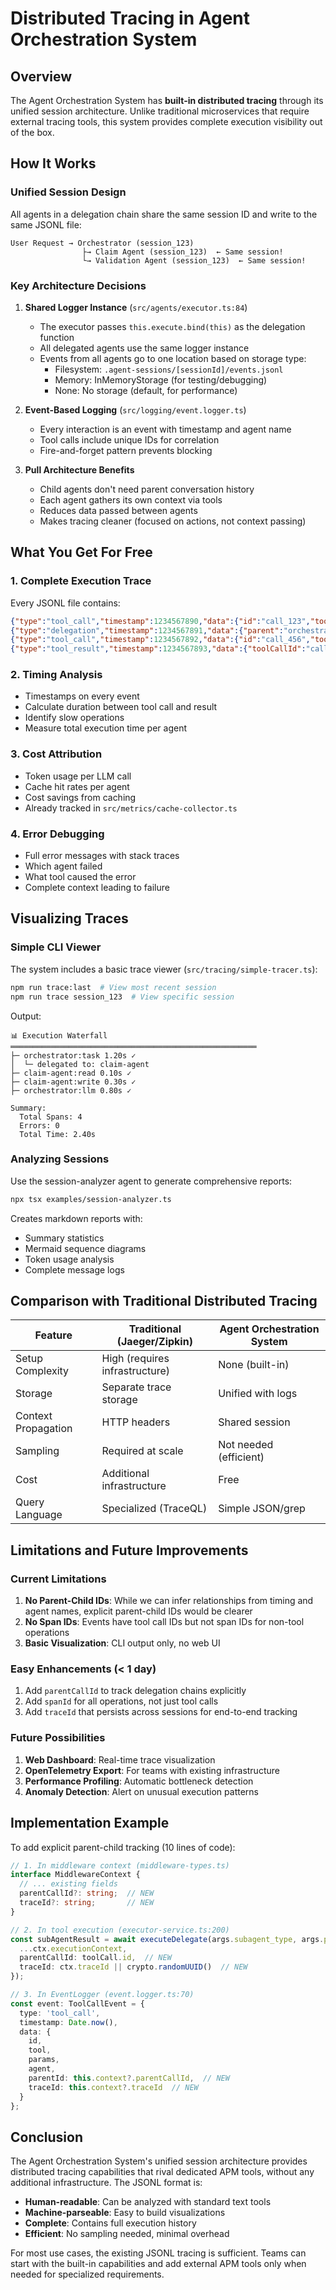 # Distributed Tracing in Agent Orchestration System

## Overview

The Agent Orchestration System has **built-in distributed tracing** through its unified session architecture. Unlike traditional microservices that require external tracing tools, this system provides complete execution visibility out of the box.

## How It Works

### Unified Session Design
All agents in a delegation chain share the same session ID and write to the same JSONL file:

```
User Request → Orchestrator (session_123)
                ├→ Claim Agent (session_123)  ← Same session!
                └→ Validation Agent (session_123)  ← Same session!
```

### Key Architecture Decisions

1. **Shared Logger Instance** (`src/agents/executor.ts:84`)
   - The executor passes `this.execute.bind(this)` as the delegation function
   - All delegated agents use the same logger instance
   - Events from all agents go to one location based on storage type:
     - Filesystem: `.agent-sessions/[sessionId]/events.jsonl`
     - Memory: InMemoryStorage (for testing/debugging)
     - None: No storage (default, for performance)

2. **Event-Based Logging** (`src/logging/event.logger.ts`)
   - Every interaction is an event with timestamp and agent name
   - Tool calls include unique IDs for correlation
   - Fire-and-forget pattern prevents blocking

3. **Pull Architecture Benefits**
   - Child agents don't need parent conversation history
   - Each agent gathers its own context via tools
   - Reduces data passed between agents
   - Makes tracing cleaner (focused on actions, not context passing)

## What You Get For Free

### 1. Complete Execution Trace
Every JSONL file contains:
```json
{"type":"tool_call","timestamp":1234567890,"data":{"id":"call_123","tool":"Task","params":{"subagent_type":"claim-agent","prompt":"Analyze claim"},"agent":"orchestrator"}}
{"type":"delegation","timestamp":1234567891,"data":{"parent":"orchestrator","child":"claim-agent","delegate":"Analyze claim"}}
{"type":"tool_call","timestamp":1234567892,"data":{"id":"call_456","tool":"Read","params":{"file":"claim.json"},"agent":"claim-agent"}}
{"type":"tool_result","timestamp":1234567893,"data":{"toolCallId":"call_456","result":{...}}}
```

### 2. Timing Analysis
- Timestamps on every event
- Calculate duration between tool call and result
- Identify slow operations
- Measure total execution time per agent

### 3. Cost Attribution
- Token usage per LLM call
- Cache hit rates per agent
- Cost savings from caching
- Already tracked in `src/metrics/cache-collector.ts`

### 4. Error Debugging
- Full error messages with stack traces
- Which agent failed
- What tool caused the error
- Complete context leading to failure

## Visualizing Traces

### Simple CLI Viewer
The system includes a basic trace viewer (`src/tracing/simple-tracer.ts`):

```bash
npm run trace:last  # View most recent session
npm run trace session_123  # View specific session
```

Output:
```
📊 Execution Waterfall
═══════════════════════════════════════════════════════
├─ orchestrator:task 1.20s ✓
│  └─ delegated to: claim-agent
├─ claim-agent:read 0.10s ✓
├─ claim-agent:write 0.30s ✓
├─ orchestrator:llm 0.80s ✓

Summary:
  Total Spans: 4
  Errors: 0
  Total Time: 2.40s
```

### Analyzing Sessions
Use the session-analyzer agent to generate comprehensive reports:

```bash
npx tsx examples/session-analyzer.ts
```

Creates markdown reports with:
- Summary statistics
- Mermaid sequence diagrams
- Token usage analysis
- Complete message logs

## Comparison with Traditional Distributed Tracing

| Feature | Traditional (Jaeger/Zipkin) | Agent Orchestration System |
|---------|------------------------------|---------------------------|
| Setup Complexity | High (requires infrastructure) | None (built-in) |
| Storage | Separate trace storage | Unified with logs |
| Context Propagation | HTTP headers | Shared session |
| Sampling | Required at scale | Not needed (efficient) |
| Cost | Additional infrastructure | Free |
| Query Language | Specialized (TraceQL) | Simple JSON/grep |

## Limitations and Future Improvements

### Current Limitations
1. **No Parent-Child IDs**: While we can infer relationships from timing and agent names, explicit parent-child IDs would be clearer
2. **No Span IDs**: Events have tool call IDs but not span IDs for non-tool operations
3. **Basic Visualization**: CLI output only, no web UI

### Easy Enhancements (< 1 day)
1. Add `parentCallId` to track delegation chains explicitly
2. Add `spanId` for all operations, not just tool calls
3. Add `traceId` that persists across sessions for end-to-end tracking

### Future Possibilities
1. **Web Dashboard**: Real-time trace visualization
2. **OpenTelemetry Export**: For teams with existing infrastructure
3. **Performance Profiling**: Automatic bottleneck detection
4. **Anomaly Detection**: Alert on unusual execution patterns

## Implementation Example

To add explicit parent-child tracking (10 lines of code):

```typescript
// 1. In middleware context (middleware-types.ts)
interface MiddlewareContext {
  // ... existing fields
  parentCallId?: string;  // NEW
  traceId?: string;       // NEW
}

// 2. In tool execution (executor-service.ts:200)
const subAgentResult = await executeDelegate(args.subagent_type, args.prompt, {
  ...ctx.executionContext,
  parentCallId: toolCall.id,  // NEW
  traceId: ctx.traceId || crypto.randomUUID()  // NEW
});

// 3. In EventLogger (event.logger.ts:70)
const event: ToolCallEvent = {
  type: 'tool_call',
  timestamp: Date.now(),
  data: {
    id,
    tool,
    params,
    agent,
    parentId: this.context?.parentCallId,  // NEW
    traceId: this.context?.traceId  // NEW
  }
};
```

## Conclusion

The Agent Orchestration System's unified session architecture provides distributed tracing capabilities that rival dedicated APM tools, without any additional infrastructure. The JSONL format is:

- **Human-readable**: Can be analyzed with standard text tools
- **Machine-parseable**: Easy to build visualizations
- **Complete**: Contains full execution history
- **Efficient**: No sampling needed, minimal overhead

For most use cases, the existing JSONL tracing is sufficient. Teams can start with the built-in capabilities and add external APM tools only when needed for specialized requirements.